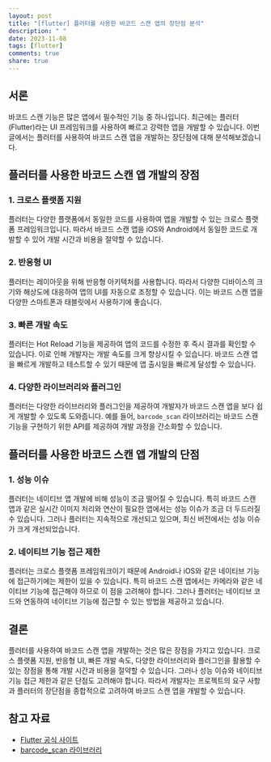 ```yaml
---
layout: post
title: "[flutter] 플러터를 사용한 바코드 스캔 앱의 장단점 분석"
description: " "
date: 2023-11-08
tags: [flutter]
comments: true
share: true
---
```


## 서론
바코드 스캔 기능은 많은 앱에서 필수적인 기능 중 하나입니다. 최근에는 플러터(Flutter)라는 UI 프레임워크를 사용하여 빠르고 강력한 앱을 개발할 수 있습니다. 이번 글에서는 플러터를 사용하여 바코드 스캔 앱을 개발하는 장단점에 대해 분석해보겠습니다.

## 플러터를 사용한 바코드 스캔 앱 개발의 장점
### 1. 크로스 플랫폼 지원
플러터는 다양한 플랫폼에서 동일한 코드를 사용하여 앱을 개발할 수 있는 크로스 플랫폼 프레임워크입니다. 따라서 바코드 스캔 앱을 iOS와 Android에서 동일한 코드로 개발할 수 있어 개발 시간과 비용을 절약할 수 있습니다.

### 2. 반응형 UI
플러터는 레이아웃을 위해 반응형 아키텍처를 사용합니다. 따라서 다양한 디바이스의 크기와 해상도에 대응하여 앱의 UI를 자동으로 조정할 수 있습니다. 이는 바코드 스캔 앱을 다양한 스마트폰과 태블릿에서 사용하기에 좋습니다.

### 3. 빠른 개발 속도
플러터는 Hot Reload 기능을 제공하여 앱의 코드를 수정한 후 즉시 결과를 확인할 수 있습니다. 이로 인해 개발자는 개발 속도를 크게 향상시킬 수 있습니다. 바코드 스캔 앱을 빠르게 개발하고 테스트할 수 있기 때문에 앱 출시일을 빠르게 달성할 수 있습니다.

### 4. 다양한 라이브러리와 플러그인
플러터는 다양한 라이브러리와 플러그인을 제공하여 개발자가 바코드 스캔 앱을 보다 쉽게 개발할 수 있도록 도와줍니다. 예를 들어, `barcode_scan` 라이브러리는 바코드 스캔 기능을 구현하기 위한 API를 제공하여 개발 과정을 간소화할 수 있습니다.

## 플러터를 사용한 바코드 스캔 앱 개발의 단점
### 1. 성능 이슈
플러터는 네이티브 앱 개발에 비해 성능이 조금 떨어질 수 있습니다. 특히 바코드 스캔 앱과 같은 실시간 이미지 처리와 연산이 필요한 앱에서는 성능 이슈가 조금 더 두드러질 수 있습니다. 그러나 플러터는 지속적으로 개선되고 있으며, 최신 버전에서는 성능 이슈가 크게 개선되었습니다.

### 2. 네이티브 기능 접근 제한
플러터는 크로스 플랫폼 프레임워크이기 때문에 Android나 iOS와 같은 네이티브 기능에 접근하기에는 제한이 있을 수 있습니다. 특히 바코드 스캔 앱에서는 카메라와 같은 네이티브 기능에 접근해야 하므로 이 점을 고려해야 합니다. 그러나 플러터는 네이티브 코드와 연동하여 네이티브 기능에 접근할 수 있는 방법을 제공하고 있습니다.

## 결론
플러터를 사용하여 바코드 스캔 앱을 개발하는 것은 많은 장점을 가지고 있습니다. 크로스 플랫폼 지원, 반응형 UI, 빠른 개발 속도, 다양한 라이브러리와 플러그인을 활용할 수 있는 장점을 통해 개발 시간과 비용을 절약할 수 있습니다. 그러나 성능 이슈와 네이티브 기능 접근 제한과 같은 단점도 고려해야 합니다. 따라서 개발자는 프로젝트의 요구 사항과 플러터의 장단점을 종합적으로 고려하여 바코드 스캔 앱을 개발할 수 있습니다.

## 참고 자료
- [Flutter 공식 사이트](https://flutter.dev/)
- [barcode_scan 라이브러리](https://pub.dev/packages/barcode_scan)